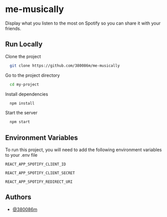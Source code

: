 
# me-musically

Display what you listen to the most on Spotify so you can share it with your friends.

## Run Locally

Clone the project

```bash
  git clone https://github.com/380086m/me-musically
```

Go to the project directory

```bash
  cd my-project
```

Install dependencies

```bash
  npm install
```

Start the server

```bash
  npm start
```


## Environment Variables

To run this project, you will need to add the following environment variables to your .env file

`REACT_APP_SPOTIFY_CLIENT_ID`

`REACT_APP_SPOTIFY_CLIENT_SECRET`

`REACT_APP_SPOTIFY_REDIRECT_URI`


## Authors

- [@380086m](https://www.github.com/380086m)

